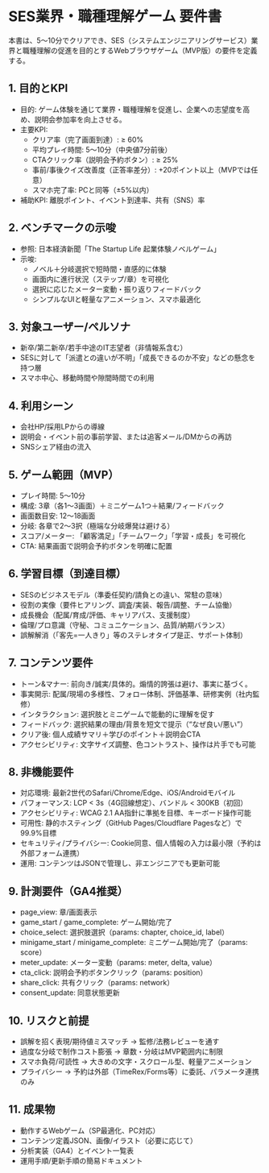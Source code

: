 # SES業界・職種理解ゲーム 要件書

本書は、5〜10分でクリアでき、SES（システムエンジニアリングサービス）業界と職種理解の促進を目的とするWebブラウザゲーム（MVP版）の要件を定義する。

## 1. 目的とKPI
- 目的: ゲーム体験を通じて業界・職種理解を促進し、企業への志望度を高め、説明会参加率を向上させる。
- 主要KPI:
  - クリア率（完了画面到達）: ≥ 60%
  - 平均プレイ時間: 5〜10分（中央値7分前後）
  - CTAクリック率（説明会予約ボタン）: ≥ 25%
  - 事前/事後クイズ改善度（正答率差分）: +20ポイント以上（MVPでは任意）
  - スマホ完了率: PCと同等（±5%以内）
- 補助KPI: 離脱ポイント、イベント到達率、共有（SNS）率

## 2. ベンチマークの示唆
- 参照: 日本経済新聞「The Startup Life 起業体験ノベルゲーム」
- 示唆:
  - ノベル＋分岐選択で短時間・直感的に体験
  - 画面内に進行状況（ステップ/章）を可視化
  - 選択に応じたメーター変動・振り返りフィードバック
  - シンプルなUIと軽量なアニメーション、スマホ最適化

## 3. 対象ユーザー/ペルソナ
- 新卒/第二新卒/若手中途のIT志望者（非情報系含む）
- SESに対して「派遣との違いが不明」「成長できるのか不安」などの懸念を持つ層
- スマホ中心、移動時間や隙間時間での利用

## 4. 利用シーン
- 会社HP/採用LPからの導線
- 説明会・イベント前の事前学習、または追客メール/DMからの再訪
- SNSシェア経由の流入

## 5. ゲーム範囲（MVP）
- プレイ時間: 5〜10分
- 構成: 3章（各1〜3画面）＋ミニゲーム1つ＋結果/フィードバック
- 画面数目安: 12〜18画面
- 分岐: 各章で2〜3択（極端な分岐爆発は避ける）
- スコア/メーター: 「顧客満足」「チームワーク」「学習・成長」を可視化
- CTA: 結果画面で説明会予約ボタンを明確に配置

## 6. 学習目標（到達目標）
- SESのビジネスモデル（準委任契約/請負との違い、常駐の意味）
- 役割の実像（要件ヒアリング、調査/実装、報告/調整、チーム協働）
- 成長機会（配属/育成/評価、キャリアパス、支援制度）
- 倫理/プロ意識（守秘、コミュニケーション、品質/納期バランス）
- 誤解解消（「客先=一人きり」等のステレオタイプ是正、サポート体制）

## 7. コンテンツ要件
- トーン&マナー: 前向き/誠実/具体的。煽情的誇張は避け、事実に基づく。
- 事実開示: 配属/現場の多様性、フォロー体制、評価基準、研修実例（社内監修）
- インタラクション: 選択肢とミニゲームで能動的に理解を促す
- フィードバック: 選択結果の理由/背景を短文で提示（“なぜ良い/悪い”）
- クリア後: 個人成績サマリ＋学びのポイント＋説明会CTA
- アクセシビリティ: 文字サイズ調整、色コントラスト、操作は片手でも可能

## 8. 非機能要件
- 対応環境: 最新2世代のSafari/Chrome/Edge、iOS/Androidモバイル
- パフォーマンス: LCP < 3s（4G回線想定）、バンドル < 300KB（初回）
- アクセシビリティ: WCAG 2.1 AA指針に準拠を目標、キーボード操作可能
- 可用性: 静的ホスティング（GitHub Pages/Cloudflare Pagesなど）で99.9%目標
- セキュリティ/プライバシー: Cookie同意、個人情報の入力は最小限（予約は外部フォーム連携）
- 運用: コンテンツはJSONで管理し、非エンジニアでも更新可能

## 9. 計測要件（GA4推奨）
- page_view: 章/画面表示
- game_start / game_complete: ゲーム開始/完了
- choice_select: 選択肢選択（params: chapter, choice_id, label）
- minigame_start / minigame_complete: ミニゲーム開始/完了（params: score）
- meter_update: メーター変動（params: meter, delta, value）
- cta_click: 説明会予約ボタンクリック（params: position）
- share_click: 共有クリック（params: network）
- consent_update: 同意状態更新

## 10. リスクと前提
- 誤解を招く表現/期待値ミスマッチ → 監修/法務レビューを通す
- 過度な分岐で制作コスト膨張 → 章数・分岐はMVP範囲内に制限
- スマホ負荷/可読性 → 大きめの文字・スクロール型、軽量アニメーション
- プライバシー → 予約は外部（TimeRex/Forms等）に委託、パラメータ連携のみ

## 11. 成果物
- 動作するWebゲーム（SP最適化、PC対応）
- コンテンツ定義JSON、画像/イラスト（必要に応じて）
- 分析実装（GA4）とイベント一覧表
- 運用手順/更新手順の簡易ドキュメント

